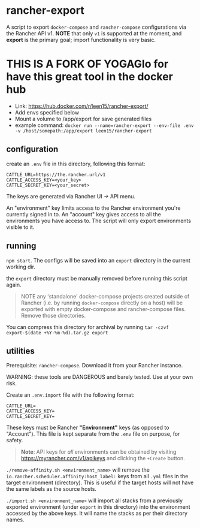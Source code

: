 # rancher-export

A script to export `docker-compose` and `rancher-compose` configurations via the Rancher API v1. **NOTE** that only `v1` is supported at the moment, and **export** is the primary goal; import functionality is very basic.


# THIS IS A FORK OF YOGAGlo for have this great tool in the docker hub
- Link: https://hub.docker.com/r/leen15/rancher-export/   
- Add envs specified below  
- Mount a volume to /app/export for save generated files
- example command: `docker run --name=rancher-export --env-file .env -v /host/somepath:/app/export leen15/rancher-export`

## configuration

create an `.env` file in this directory, following this format:

```
CATTLE_URL=https://the.rancher.url/v1
CATTLE_ACCESS_KEY=<your_key>
CATTLE_SECRET_KEY=<your_secret>
```

The keys are generated via Rancher UI -> API menu.

An "environment" key limits access to the Rancher environment you're currently signed in to. An "account" key gives access to all the environments you have access to. The script will only export environments visible to it.

## running

`npm start`. The configs will be saved into an `export` directory in the current working dir.

the `export` directory must be manually removed before running this script again.

> NOTE any 'standalone' docker-compose projects created outside of Rancher (i.e. by running `docker-compose` directly on a host) will be exported with empty docker-compose and rancher-compose files. Remove those directories.

You can compress this directory for archival by running `tar -czvf export-$(date +%Y-%m-%d).tar.gz export`

## utilities

Prerequisite: `rancher-compose`. Download it from your Rancher instance.

WARNING: these tools are DANGEROUS and barely tested. Use at your own risk.

Create an `.env.import` file with the following format:

```
CATTLE_URL=
CATTLE_ACCESS_KEY=
CATTLE_SECRET_KEY=
```

These keys must be Rancher **"Environment"** keys (as opposed to "Account"). This file is kept separate from the `.env` file on purpose, for safety.

> **Note**: API keys for _all_ environments can be obtained by visiting https://myrancher.com/v1/apikeys and clicking the `+Create` button.

`./remove-affinity.sh <environment_name>` will remove the `io.rancher.scheduler.affinity:host_label:` keys from all `.yml` files in the target environment (directory). This is useful if the target hosts will not have the same labels as the source hosts.

`./import.sh <environment_name>` will import all stacks from a previously exported environment (under `export` in this directory) into the environment accessed by the above keys. It will name the stacks as per their directory names.

